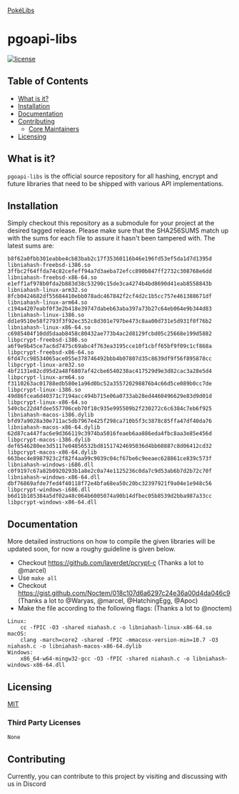 [PokéLibs](https://github.com/pokelibs)

# pgoapi-libs
[![license](https://img.shields.io/github/license/pokelibs/pgoapi-libs.svg?maxAge=2592000?style=flat-square)](https://github.com/pokelibs/pgoapi-libs/blob/master/LICENSE.md)

## Table of Contents

* [What is it?](#what-is-it)
* [Installation](#installation)
* [Documentation](#documentation)
* [Contributing](#contributing)
  * [Core Maintainers](#core-maintainers)
* [Licensing](#licensing)

## What is it?
`pgoapi-libs` is the official source repository for all hashing, encrypt and future libraries that need to be shipped with various API implementations.

## Installation
Simply checkout this repository as a submodule for your project at the desired tagged release.
Please make sure that the SHA256SUMS match up with the sums for each file to assure it hasn't been tampered with.
The latest sums are:

```
b8f62a0fbb301eabbe4cb83bab2c17f35360116b46e196fd53ef5da1d7d1395d  libniahash-freebsd-i386.so
3ffbc2f64ffda74c82cefeff94a7d3aeba72efcc890b847ff2732c308768e6dd  libniahash-freebsd-x86-64.so
e1eff1af978b0fda2b883d38c53290c15de3ca4274b4bd8690d41eab8558843b  libniahash-linux-arm32.so
8fcb0424682df55684410ebb078adc467842f2cf4d2c1b5cc757e461388671df  libniahash-linux-arm64.so
c194a4207eabf0f3e2b418e39747dabeb63aba397a73b27c64eb064e9b344d83  libniahash-linux-i386.so
dd1e9510e58f2793f3f92ec352c8d301e797be473c8aa00d731e5d931f0f76b2  libniahash-linux-x86-64.so
c6985404f10dd5daab8458c80432ae773b4ac2d8129fcbd05c25668e199d5882  libpcrypt-freebsd-i386.so
a6f9e9b45ce7ac6d7475c69abc4f763ea3195cce10f1cbff65bf9f09c1cf868a  libpcrypt-freebsd-x86-64.so
6fd47cc98534065ace055e378746492bbb4b07807d35c8639df9f56f895878cc  libpcrypt-linux-arm32.so
4bf2131e82cd95d2a48f6807af42cbe6540238ac417529d9e3d82cac3a28e5d4  libpcrypt-linux-arm64.so
f3110263ac01788edb580e1a96d0bc52a355720298876b4c66d5ce089b0cc7de  libpcrypt-linux-i386.so
49d86fcea6d40371c7194acc494b715e06a0733ab28ed4460496629e83d9d01d  libpcrypt-linux-x86-64.so
549cbc22d4fdee557706ceb70f10c935e995509b2f230272c6c6384c7eb6f925  libniahash-macos-i386.dylib
bfd97a9028a30e711ac5db7967e425f298ca710b5f3c3878c85ffa47df40da76  libniahash-macos-x86-64.dylib
62d87ca447fac6e9d366119c3974ba5016feaeb6aa886eda4fbc8aa3e85e456d  libpcrypt-macos-i386.dylib
def6546280ee3d5117e04856532bd81517424695036d4bb60887c8d06412cd32  libpcrypt-macos-x86-64.dylib
663bec4e8987923c2f82f4aa99c9039c04cf67be6c9eeaec628861ce839c573f  libniahash-windows-i686.dll
c0f9197c67a82b0920293b1a8e2c0a74e1125236c0da7c9d53ab6b7d2b72c70f  libniahash-windows-x86-64.dll
dbf76869afde7fed4f40118f72e4bfa68ea50c20bc32397921f9a04e1e948c56  libpcrypt-windows-i686.dll
b6d11b185384a5df02a48c064b6005074a90b14dfbec05b8539d2bba987a33cc  libpcrypt-windows-x86-64.dll
```

## Documentation
More detailed instructions on how to compile the given libraries will be updated soon, for now a roughy guideline is given below.

* Checkout https://github.com/laverdet/pcrypt-c (Thanks a lot to @marcel)
* Use `make all`
* Checkout https://gist.github.com/Noctem/018c107d6a6297c24e36a00d4da046c9 (Thanks a lot to @Waryas, @marcel, @HatchingEgg, @Apoc)
* Make the file according to the following flags: (Thanks a lot to @noctem)
```
Linux:
	cc -fPIC -O3 -shared niahash.c -o libniahash-linux-x86-64.so
macOS:
	clang -march=core2 -shared -fPIC -mmacosx-version-min=10.7 -O3 niahash.c -o libniahash-macos-x86-64.dylib
Windows:
	x86_64-w64-mingw32-gcc -O3 -fPIC -shared niahash.c -o libniahash-windows-x86-64.dll
```

## Licensing
[MIT](https://github.com/pokelibs/pgoapi-libs/blob/master/LICENSE)

### Third Party Licenses
    None

## Contributing
Currently, you can contribute to this project by visiting and discussing with us in Discord

